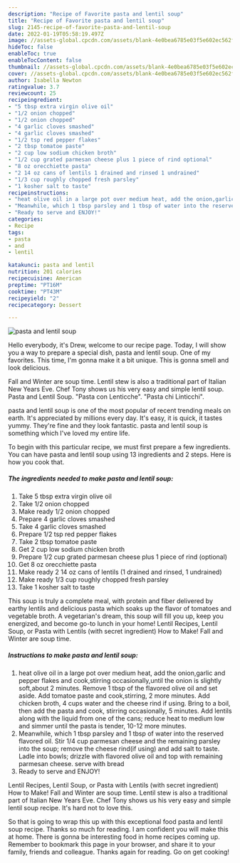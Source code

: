 ```yaml
---
description: "Recipe of Favorite pasta and lentil soup"
title: "Recipe of Favorite pasta and lentil soup"
slug: 2145-recipe-of-favorite-pasta-and-lentil-soup
date: 2022-01-19T05:58:19.497Z
image: //assets-global.cpcdn.com/assets/blank-4e0bea6785e03f5e602ec562f230caae08da540cada707380b4fe1bbebba43da.png
hideToc: false
enableToc: true
enableTocContent: false
thumbnail: //assets-global.cpcdn.com/assets/blank-4e0bea6785e03f5e602ec562f230caae08da540cada707380b4fe1bbebba43da.png
cover: //assets-global.cpcdn.com/assets/blank-4e0bea6785e03f5e602ec562f230caae08da540cada707380b4fe1bbebba43da.png
author: Isabella Newton
ratingvalue: 3.7
reviewcount: 25
recipeingredient:
- "5 tbsp extra virgin olive oil"
- "1/2 onion chopped"
- "1/2 onion chopped"
- "4 garlic cloves smashed"
- "4 garlic cloves smashed"
- "1/2 tsp red pepper flakes"
- "2 tbsp tomatoe paste"
- "2 cup low sodium chicken broth"
- "1/2 cup grated parmesan cheese plus 1 piece of rind optional"
- "8 oz orecchiette pasta"
- "2 14 oz cans of lentils 1 drained and rinsed 1 undrained"
- "1/3 cup roughly chopped fresh parsley"
- "1 kosher salt to taste"
recipeinstructions:
- "heat olive oil in a large pot over medium heat, add the onion,garlic and pepper flakes and cook,stirring occasionally,until the onion is slightly soft,about 2 minutes.  Remove 1 tbsp of the flavored olive oil and set aside.  Add tomatoe paste and cook,stirring, 2 more minutes. Add chicken broth, 4 cups water and the cheese rind if using.  Bring to a boil, then add the pasta and cook, stirring occasionally, 5 minutes.  Add lentils along with the liquid from one of the cans; reduce heat to medium low and simmer until the pasta is tender, 10-12 more minutes."
- "Meanwhile, which 1 tbsp parsley and 1 tbsp of water into the reserved flavored oil.  Stir 1/4 cup parmesan cheese and the remaining parsley into the soup; remove the cheese rind(if using) and add salt to taste.  Ladle into bowls; drizzle with flavored olive oil and top with remaining parmesan cheese.  serve with bread"
- "Ready to serve and ENJOY!"
categories:
- Recipe
tags:
- pasta
- and
- lentil

katakunci: pasta and lentil 
nutrition: 201 calories
recipecuisine: American
preptime: "PT16M"
cooktime: "PT43M"
recipeyield: "2"
recipecategory: Dessert

---
```



![pasta and lentil soup](//assets-global.cpcdn.com/assets/blank-4e0bea6785e03f5e602ec562f230caae08da540cada707380b4fe1bbebba43da.png)

Hello everybody, it's Drew, welcome to our recipe page. Today, I will show you a way to prepare a special dish, pasta and lentil soup. One of my favorites. This time, I'm gonna make it a bit unique. This is gonna smell and look delicious.

Fall and Winter are soup time. Lentil stew is also a traditional part of Italian New Years Eve. Chef Tony shows us his very easy and simple lentil soup. Pasta and Lentil Soup. &#34;Pasta con Lenticche&#34;. &#34;Pasta chi Linticchi&#34;.

pasta and lentil soup is one of the most popular of recent trending meals on earth. It's appreciated by millions every day. It's easy, it is quick, it tastes yummy. They're fine and they look fantastic. pasta and lentil soup is something which I've loved my entire life.


To begin with this particular recipe, we must first prepare a few ingredients. You can have pasta and lentil soup using 13 ingredients and 2 steps. Here is how you cook that.

<!--inarticleads1-->

##### The ingredients needed to make pasta and lentil soup:

1. Take 5 tbsp extra virgin olive oil
1. Take 1/2 onion chopped
1. Make ready 1/2 onion chopped
1. Prepare 4 garlic cloves smashed
1. Take 4 garlic cloves smashed
1. Prepare 1/2 tsp red pepper flakes
1. Take 2 tbsp tomatoe paste
1. Get 2 cup low sodium chicken broth
1. Prepare 1/2 cup grated parmesan cheese plus 1 piece of rind (optional)
1. Get 8 oz orecchiette pasta
1. Make ready 2 14 oz cans of lentils (1 drained and rinsed, 1 undrained)
1. Make ready 1/3 cup roughly chopped fresh parsley
1. Take 1 kosher salt to taste


This soup is truly a complete meal, with protein and fiber delivered by earthy lentils and delicious pasta which soaks up the flavor of tomatoes and vegetable broth. A vegetarian&#39;s dream, this soup will fill you up, keep you energized, and become go-to lunch in your home! Lentil Recipes, Lentil Soup, or Pasta with Lentils (with secret ingredient) How to Make! Fall and Winter are soup time. 

<!--inarticleads2-->

##### Instructions to make pasta and lentil soup:

1. heat olive oil in a large pot over medium heat, add the onion,garlic and pepper flakes and cook,stirring occasionally,until the onion is slightly soft,about 2 minutes.  Remove 1 tbsp of the flavored olive oil and set aside.  Add tomatoe paste and cook,stirring, 2 more minutes. Add chicken broth, 4 cups water and the cheese rind if using.  Bring to a boil, then add the pasta and cook, stirring occasionally, 5 minutes.  Add lentils along with the liquid from one of the cans; reduce heat to medium low and simmer until the pasta is tender, 10-12 more minutes.
1. Meanwhile, which 1 tbsp parsley and 1 tbsp of water into the reserved flavored oil.  Stir 1/4 cup parmesan cheese and the remaining parsley into the soup; remove the cheese rind(if using) and add salt to taste.  Ladle into bowls; drizzle with flavored olive oil and top with remaining parmesan cheese.  serve with bread
1. Ready to serve and ENJOY!

Lentil Recipes, Lentil Soup, or Pasta with Lentils (with secret ingredient) How to Make! Fall and Winter are soup time. Lentil stew is also a traditional part of Italian New Years Eve. Chef Tony shows us his very easy and simple lentil soup recipe. It&#39;s hard not to love this. 

So that is going to wrap this up with this exceptional food pasta and lentil soup recipe. Thanks so much for reading. I am confident you will make this at home. There is gonna be interesting food in home recipes coming up. Remember to bookmark this page in your browser, and share it to your family, friends and colleague. Thanks again for reading. Go on get cooking!
